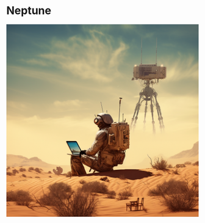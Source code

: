 # Neptune
![](https://github.com/alicankiraz1/Siri-ChatGPT-4o-API-Shortcut/blob/main/Neptunev1.0.png)
